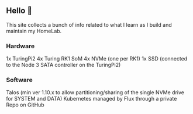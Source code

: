 ## Hello 👋

This site collects a bunch of info related to what I learn as I build and maintain my HomeLab.

### Hardware

1x TuringPi2
4x Turing RK1 SoM
4x NVMe (one per RK1)
1x SSD (connected to the Node 3 SATA controller on the TuringPi2)

### Software

Talos (min ver 1.10.x to allow partitioning/sharing of the single NVMe drive for SYSTEM and DATA)
Kubernetes managed by Flux through a private Repo on GitHub





<!--
**87797670/87797670** is a ✨ _special_ ✨ repository because its `README.md` (this file) appears on your GitHub profile.

Here are some ideas to get you started:

- 🔭 I’m currently working on ...
- 🌱 I’m currently learning ...
- 👯 I’m looking to collaborate on ...
- 🤔 I’m looking for help with ...
- 💬 Ask me about ...
- 📫 How to reach me: ...
- 😄 Pronouns: ...
- ⚡ Fun fact: ...
-->
